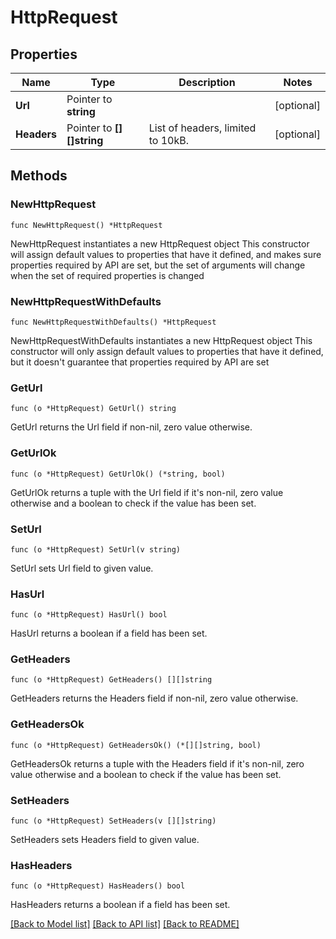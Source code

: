 # HttpRequest

## Properties

Name | Type | Description | Notes
------------ | ------------- | ------------- | -------------
**Url** | Pointer to **string** |  | [optional] 
**Headers** | Pointer to **[][]string** | List of headers, limited to 10kB. | [optional] 

## Methods

### NewHttpRequest

`func NewHttpRequest() *HttpRequest`

NewHttpRequest instantiates a new HttpRequest object
This constructor will assign default values to properties that have it defined,
and makes sure properties required by API are set, but the set of arguments
will change when the set of required properties is changed

### NewHttpRequestWithDefaults

`func NewHttpRequestWithDefaults() *HttpRequest`

NewHttpRequestWithDefaults instantiates a new HttpRequest object
This constructor will only assign default values to properties that have it defined,
but it doesn't guarantee that properties required by API are set

### GetUrl

`func (o *HttpRequest) GetUrl() string`

GetUrl returns the Url field if non-nil, zero value otherwise.

### GetUrlOk

`func (o *HttpRequest) GetUrlOk() (*string, bool)`

GetUrlOk returns a tuple with the Url field if it's non-nil, zero value otherwise
and a boolean to check if the value has been set.

### SetUrl

`func (o *HttpRequest) SetUrl(v string)`

SetUrl sets Url field to given value.

### HasUrl

`func (o *HttpRequest) HasUrl() bool`

HasUrl returns a boolean if a field has been set.

### GetHeaders

`func (o *HttpRequest) GetHeaders() [][]string`

GetHeaders returns the Headers field if non-nil, zero value otherwise.

### GetHeadersOk

`func (o *HttpRequest) GetHeadersOk() (*[][]string, bool)`

GetHeadersOk returns a tuple with the Headers field if it's non-nil, zero value otherwise
and a boolean to check if the value has been set.

### SetHeaders

`func (o *HttpRequest) SetHeaders(v [][]string)`

SetHeaders sets Headers field to given value.

### HasHeaders

`func (o *HttpRequest) HasHeaders() bool`

HasHeaders returns a boolean if a field has been set.


[[Back to Model list]](../README.md#documentation-for-models) [[Back to API list]](../README.md#documentation-for-api-endpoints) [[Back to README]](../README.md)


